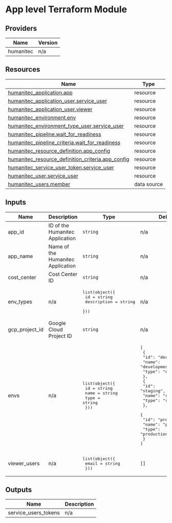 # App level Terraform Module

<!-- BEGIN_TF_DOCS -->


## Providers

| Name | Version |
|------|---------|
| humanitec | n/a |

## Resources

| Name | Type |
|------|------|
| [humanitec_application.app](https://registry.terraform.io/providers/humanitec/humanitec/latest/docs/resources/application) | resource |
| [humanitec_application_user.service_user](https://registry.terraform.io/providers/humanitec/humanitec/latest/docs/resources/application_user) | resource |
| [humanitec_application_user.viewer](https://registry.terraform.io/providers/humanitec/humanitec/latest/docs/resources/application_user) | resource |
| [humanitec_environment.env](https://registry.terraform.io/providers/humanitec/humanitec/latest/docs/resources/environment) | resource |
| [humanitec_environment_type_user.service_user](https://registry.terraform.io/providers/humanitec/humanitec/latest/docs/resources/environment_type_user) | resource |
| [humanitec_pipeline.wait_for_readiness](https://registry.terraform.io/providers/humanitec/humanitec/latest/docs/resources/pipeline) | resource |
| [humanitec_pipeline_criteria.wait_for_readiness](https://registry.terraform.io/providers/humanitec/humanitec/latest/docs/resources/pipeline_criteria) | resource |
| [humanitec_resource_definition.app_config](https://registry.terraform.io/providers/humanitec/humanitec/latest/docs/resources/resource_definition) | resource |
| [humanitec_resource_definition_criteria.app_config](https://registry.terraform.io/providers/humanitec/humanitec/latest/docs/resources/resource_definition_criteria) | resource |
| [humanitec_service_user_token.service_user](https://registry.terraform.io/providers/humanitec/humanitec/latest/docs/resources/service_user_token) | resource |
| [humanitec_user.service_user](https://registry.terraform.io/providers/humanitec/humanitec/latest/docs/resources/user) | resource |
| [humanitec_users.member](https://registry.terraform.io/providers/humanitec/humanitec/latest/docs/data-sources/users) | data source |

## Inputs

| Name | Description | Type | Default | Required |
|------|-------------|------|---------|:--------:|
| app\_id | ID of the Humanitec Application | `string` | n/a | yes |
| app\_name | Name of the Humanitec Application | `string` | n/a | yes |
| cost\_center | Cost Center ID | `string` | n/a | yes |
| env\_types | n/a | <pre>list(object({<br/>    id          = string<br/>    description = string<br/>  }))</pre> | n/a | yes |
| gcp\_project\_id | Google Cloud Project ID | `string` | n/a | yes |
| envs | n/a | <pre>list(object({<br/>    id   = string<br/>    name = string<br/>    type = string<br/>  }))</pre> | <pre>[<br/>  {<br/>    "id": "development",<br/>    "name": "development",<br/>    "type": "development"<br/>  },<br/>  {<br/>    "id": "staging",<br/>    "name": "staging",<br/>    "type": "staging"<br/>  },<br/>  {<br/>    "id": "production",<br/>    "name": "production",<br/>    "type": "production"<br/>  }<br/>]</pre> | no |
| viewer\_users | n/a | <pre>list(object({<br/>    email = string<br/>  }))</pre> | `[]` | no |

## Outputs

| Name | Description |
|------|-------------|
| service\_users\_tokens | n/a |
<!-- END_TF_DOCS -->